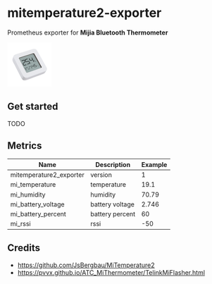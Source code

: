 # mitemperature2-exporter

Prometheus exporter for **Mijia Bluetooth Thermometer**

<img src="public/sensor.jpg" alt="Mijia Bluetooth Thermometer" style="width: 20%;">

## Get started

TODO

## Metrics
| Name                    | Description       | Example  |
| ----------------------- | -------------     | -------------|
| mitemperature2_exporter |   version         | 1|
| mi_temperature          |   temperature     | 19.1|
| mi_humidity             |   humidity        | 70.79|
| mi_battery_voltage      |   battery voltage | 2.746|
| mi_battery_percent      |   battery percent | 60|
| mi_rssi                 |   rssi            | -50|

## Credits

- https://github.com/JsBergbau/MiTemperature2
- https://pvvx.github.io/ATC_MiThermometer/TelinkMiFlasher.html
